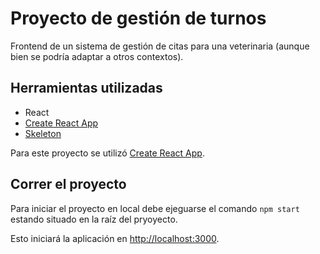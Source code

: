 # Proyecto de gestión de turnos

Frontend de un sistema de gestión de citas para una veterinaria (aunque bien se podría adaptar a otros contextos).

## Herramientas utilizadas
* React
* [Create React App](https://github.com/facebook/create-react-app)
* [Skeleton](http://getskeleton.com/)


Para este proyecto se utilizó [Create React App](https://github.com/facebook/create-react-app).

## Correr el proyecto

Para iniciar el proyecto en local debe ejeguarse el comando `npm start` estando situado en la raíz del pryoyecto.

Esto iniciará la aplicación en  [http://localhost:3000](http://localhost:3000).